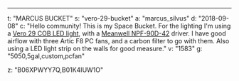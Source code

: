 ---
t: "MARCUS BUCKET"
s: "vero-29-bucket"
a: "marcus_silvus"
d: "2018-09-08"
c: "Hello community! This is my Space Bucket. For the lighting I'm using a <a href='https://www.amazon.com/BRIDGELUX-BXRC-35G10K0-C-73-SE-3500K-15771-White/dp/B06XPWYY7Q/ref=as_li_ss_tl?ie=UTF8&qid=1536443925&sr=8-1&keywords=Vero+29&linkCode=ll1&tag=spacbuck-20&linkId=59504b36d05b9cca0d8a5c391ca36536'>Vero 29 COB LED light</a>, with a <a href='https://www.amazon.com/PowerNex-NPF-90D-42-Single-Output-Switching/dp/B01K4IUW1O/ref=as_li_ss_tl?ie=UTF8&qid=1536443968&sr=8-1-fkmr0&keywords=Meanwell+NPF-90D-42&linkCode=ll1&tag=spacbuck-20&linkId=75c4a4fc2d063f360b807b6458ce12dd'>Meanwell NPF-90D-42</a> driver. I have good airflow with three Artic F8 PC fans, and a carbon filter to go with them. Also using a LED light strip on the walls for good measure."
v: "1583"
g: "5050,5gal,custom,pcfan"

z: "B06XPWYY7Q,B01K4IUW1O"
